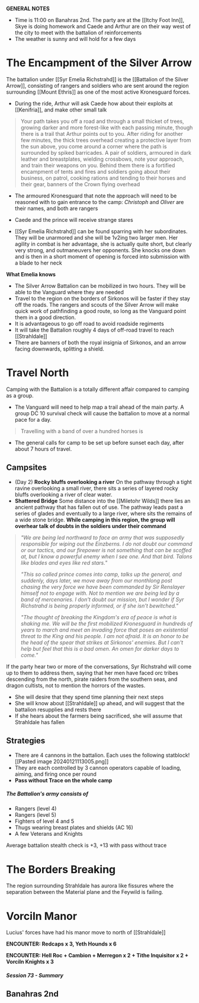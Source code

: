 **GENERAL NOTES**
- Time is 11:00 on Banahras 2nd. The party are at the [[Itchy Foot Inn]], Skye is doing homework and Caede and Arthur are on their way west of the city to meet with the battalion of reinforcements
- The weather is sunny and will hold for a few days

# The Encampment of the Silver Arrow
The battalion under [[Syr Emelia Richstrahd]] is the [[Battalion of the Silver Arrow]], consisting of rangers and soldiers who are sent around the region surrounding [[Mount Ethris]] as one of the most active Kronesguard forces.

- During the ride, Arthur will ask Caede how about their exploits at [[Kenifria]], and make other small talk

> Your path takes you off a road and through a small thicket of trees, growing darker and more forest-like with each passing minute, though there is a trail that Arthur points out to you. After riding for another few minutes, the thick trees overhead creating a protective layer from the sun above, you come around a corner where the path is surrounded by spiked barricades. A pair of soldiers, armoured in dark leather and breastplates, wielding crossbows, note your approach, and train their weapons on you. Behind them there is a fortified encampment of tents and fires and soldiers going about their business, on patrol, cooking rations and tending to their horses and their gear, banners of the Crown flying overhead

- The armoured Kronesguard that note the approach will need to be reasoned with to gain entrance to the camp: *Christoph* and *Oliver* are their names, and both are rangers
- Caede and the prince will receive strange stares
  
- [[Syr Emelia Richstrahd]] can be found sparring with her subordinates. They will be unarmored and she will be 1v2ing two larger men. Her agility in combat is her advantage, she is actually quite short, but clearly very strong, and outmaneuvers her opponents. She knocks one down and is then in a short moment of opening is forced into submission with a blade to her neck

**What Emelia knows**
- The Silver Arrow Battalion can be mobilized in two hours. They will be able to the Vanguard where they are needed
- Travel to the region on the borders of Sirkonos will be faster if they stay off the roads. The rangers and scouts of the Silver Arrow will make quick work of pathfinding a good route, so long as the Vanguard point them in a good direction.
- It is advantageous to go off road to avoid roadside regiments
- It will take the Battalion roughly 4 days of off-road travel to reach [[Strahldale]]
- There are banners of both the royal insignia of Sirkonos, and an arrow facing downwards, splitting a shield.
# Travel North
Camping with the Battalion is a totally different affair compared to camping as a group.
- The Vanguard will need to help map a trail ahead of the main party. A group DC 10 survival check will cause the battalion to move at a normal pace for a day.

> Travelling with a band of over a hundred horses is 

- The general calls for camp to be set up before sunset each day, after about 7 hours of travel. 
## Campsites
- (Day 2) **Rocky bluffs overlooking a river** On the pathway through a tight ravine overlooking a small river, there sits a series of layered rocky bluffs overlooking a river of clear water.
- **Shattered Bridge** Some distance into the [[Miletohr Wilds]] there lies an ancient pathway that has fallen out of use. The pathway leads past a series of glades and eventually to a large river, where sits the remains of a wide stone bridge. **While camping in this region, the group will overhear talk of doubts in the soldiers under their command**

> *"We are being led northward to face an army that was supposedly responsible for wiping out the Einzberns. I do not doubt our command or our tactics, and our firepower is not something that can be scoffed at, but I know a powerful enemy when I see one. And that bird. Talons like blades and eyes like red stars."*
> 
> *"This so called prince comes into camp, talks up the general, and suddenly, days later, we move away from our monthlong post chasing the very force we have been commanded by Sir Renslayer himself not to engage with. Not to mention we are being led by a band of mercenaries. I don't doubt our mission, but I wonder if Syr Richstrahd is being properly informed, or if she isn't bewitched."*
> 
> *"The thought of breaking the Kingdom's era of peace is what is shaking me. We will be the first mobilized Kronesguard in hundreds of years to march and meet an invading force that poses an existential threat to the King and his people. I am not afraid. It is an honor to be the head of the spear that strikes at Sirkonos' enemies. But I can't help but feel that this is a bad omen. An omen for darker days to come."*

If the party hear two or more of the conversations, Syr Richstrahd will come up to them to address them, saying that her men have faced orc tribes descending from the north, pirate raiders from the southern seas, and dragon cultists, not to mention the horrors of the wastes.
- She will desire that they spend time planning their next steps
- She will know about [[Strahldale]] up ahead, and will suggest that the battalion resupplies and rests there
- If she hears about the farmers being sacrificed, she will assume that Strahldale has fallen
## Strategies
- There are 4 cannons in the battalion. Each uses the following statblock![[Pasted image 20240121113005.png]]
- They are each controlled by 3 cannon operators capable of loading, aiming, and firing once per round
- **Pass without Trace on the whole camp**
##### The Battalion's army consists of
- Rangers (level 4)
- Rangers (level 5)
- Fighters of level 4 and 5
- Thugs wearing breast plates and shields (AC 16)
- A few Veterans and Knights

Average battalion stealth check is +3, +13 with pass without trace
# The Borders Breaking
The region surrounding Strahldale has aurora like fissures where the separation between the Material plane and the Feywild is failing.
# Vorciln Manor
Lucius' forces have had his manor move to north of [[Strahldale]]

**ENCOUNTER: Redcaps x 3, Yeth Hounds x 6**

**ENCOUNTER: Hell Roc + Cambion + Merregon x 2 + Tithe Inquisitor x 2 + Vorciln Knights x 3**

##### Session 73 - Summary
**Banahras 2nd**
- 